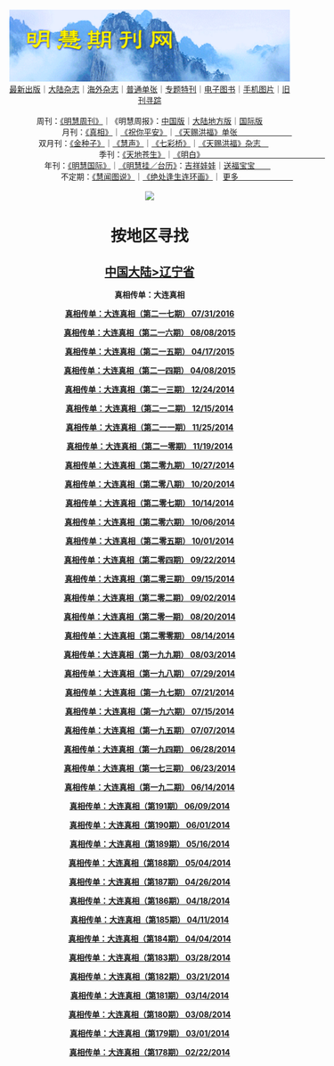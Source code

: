 <a id="user-content-1" class="anchor" aria-hidden="true" href="#1">
<a name="1" id="1" target="_blank"></a> <span id="1">
<a name="2" id="2" target="_blank"></a> <span id="2">
<a name="3" id="3" target="_blank"></a> <span id="3">
<a name="4" id="4" target="_blank"></a> <span id="4">
<a name="5" id="5" target="_blank"></a> <span id="5">
<a name="6" id="6" target="_blank"></a> <span id="6">
<a name="7" id="7" target="_blank"></a> <span id="7">
<a id="user-content-1" href="#1">
<div align="center">
<a target="_blank" href="https://github.com/19920513/djy/blob/master/gb/nsc413.md#1"><img src="https://github.com/pdf-edit/qikan/blob/master/mhqk.png?raw=true"></a><br>
<a href="https://github.com/pdf-edit/qikan/blob/master/display.aspx/category_id/8/page_1.md">最新出版</a>｜<a href="https://github.com/pdf-edit/qikan/blob/master/category.aspx/category/mainland/page_1.md">大陆杂志</a>｜<a href="https://github.com/pdf-edit/qikan/blob/master/category.aspx/category/overseas/page_1.md">海外杂志</a>｜<a href="https://github.com/pdf-edit/qikan/blob/master/display.aspx/category_id/4/guige_id/3/page_1.md">普通单张</a>｜<a href="https://github.com/pdf-edit/qikan/blob/master/category.aspx/category/zhuanti/page_1.md">专题特刊</a>｜<a href="https://github.com/pdf-edit/qikan/blob/master/display.aspx/category_id/6/meijie_id/2/page_1.md">电子图书</a>｜<a href="https://github.com/pdf-edit/qikan/blob/master/display.aspx/qikan_type_id/11075/page_1.md">手机图片</a>｜<a href="https://github.com/pdf-edit/qikan/blob/master/display.aspx/category_id/5/zhouqi_id/6/page_1.md">旧刊寻踪</a><a href="https://github.com/pdf-edit/qikan/blob/master/UpdatedArticles.aspx/page_1.md"></a>
<br>
<br>
周刊：<a href="https://github.com/pdf-edit/qikan/blob/master/display.aspx/qikan_type_id/5179/page_1.md">《明慧周刊》</a>｜《明慧周报》：<a href="https://github.com/pdf-edit/qikan/blob/master/display.aspx/qikan_type_id/5178/page_1.md">中国版</a>｜<a href="https://github.com/pdf-edit/qikan/blob/master/mainland.aspx/page_1.md">大陆地方版</a>｜<a href="https://github.com/pdf-edit/qikan/blob/master/display.aspx/qikan_type_id/5151/page_1.md">国际版</a><br>
月刊：<a href="https://github.com/pdf-edit/qikan/blob/master/display.aspx/qikan_type_id/5240/page_1.md">《真相》</a>｜<a href="https://github.com/pdf-edit/qikan/blob/master/display.aspx/qikan_type_id/11182/page_1.md">《祝你平安》</a>｜<a href="https://github.com/pdf-edit/qikan/blob/master/display.aspx/qikan_type_id/5360/keyword/E5/contain/true/page_1.md">《天赐洪福》单张　　　　　　　</a><br>
双月刊：<a href="https://github.com/pdf-edit/qikan/blob/master/display.aspx/qikan_type_id/7500/page_1.md">《金种子》</a>｜<a href="https://github.com/pdf-edit/qikan/blob/master/display.aspx/qikan_type_id/5638/page_1.md">《慧声》</a>｜<a href="https://github.com/pdf-edit/qikan/blob/master/display.aspx/qikan_type_id/7268/page_1.md">《七彩桥》</a>｜<a href="https://github.com/pdf-edit/qikan/blob/master/display.aspx/qikan_type_id/5360/keyword/E5/contain/false/page_1.md">《天赐洪福》杂志　</a> <br>
季刊：<a href="https://github.com/pdf-edit/qikan/blob/master/display.aspx/qikan_type_id/5139/page_1.md">《天地苍生》</a>｜<a href="https://github.com/pdf-edit/qikan/blob/master/display.aspx/qikan_type_id/5140/page_1.md">《明白》　　　　　　　　　　　　　　　　</a><br>
年刊：<a href="https://github.com/pdf-edit/qikan/blob/master/display.aspx/qikan_type_id/10922/page_1.md">《明慧国际》</a>｜<a href="https://github.com/pdf-edit/qikan/blob/master/display.aspx/category_id/6/meijie_id/3/page_1.md">《明慧挂／台历》</a>：<a href="https://github.com/pdf-edit/qikan/blob/master/display.aspx/category_id/6/meijie_id/3/keyword/E5/page_1.md">吉祥娃娃</a>｜<a href="https://github.com/pdf-edit/qikan/blob/master/display.aspx/category_id/6/meijie_id/3/keyword/E9/page_1.md">送福宝宝　　</a><br> 
不定期：<a href="https://github.com/pdf-edit/qikan/blob/master/display.aspx/qikan_type_id/11185/page_1.md">《慧闻图说》</a>｜<a href="https://github.com/pdf-edit/qikan/blob/master/display.aspx/qikan_type_id/11131/page_1.md">《绝处逢生连环画》</a>｜ <a href="https://github.com/pdf-edit/qikan/blob/master/display.aspx/category_id/6/meijie_id/3/keyword/other/page_1.md">更多　　　　　　　</a> <br>
<br>
<a target="_blank" href="https://github.com/19920513/djy/blob/master/gb/nsc413.md#1"><img src="https://raw.githubusercontent.com/19920513/www/master/t/lh600.jpg"></a><br>
<h1><strong>按地区寻找</strong></h1><p align="center"><h2><strong><a target="_blank" href="https://github.com/pdf-edit/qikan/blob/master/mainland.aspx/page_1.md">中国大陆</a><a target="_blank" href="https://github.com/pdf-edit/qikan/blob/master/mainland.aspx?category_id=7&location_id=7/page_1.md#1">>辽宁省</a></strong></h2></p>
<p align="center"><strong>真相传单：大连真相</strong></p>
<p align="center"><strong><a target="_blank" href="https://gitlab.com/pdf-edit/pdfkit/-/raw/master/tests/pdf/178288.pdf">真相传单：大连真相（第二一七期）       07/31/2016</a></strong></p>
<p align="center"><strong><a target="_blank" href="https://gitlab.com/pdf-edit/pdfkit/-/raw/master/tests/pdf/172614.pdf">真相传单：大连真相（第二一六期）       08/08/2015</a></strong></p>
<p align="center"><strong><a target="_blank" href="https://gitlab.com/pdf-edit/pdfkit/-/raw/master/tests/pdf/170920.pdf">真相传单：大连真相（第二一五期）       04/17/2015</a></strong></p>
<p align="center"><strong><a target="_blank" href="https://gitlab.com/pdf-edit/pdfkit/-/raw/master/tests/pdf/170808.pdf">真相传单：大连真相（第二一四期）       04/08/2015</a></strong></p>
<p align="center"><strong><a target="_blank" href="https://gitlab.com/pdf-edit/pdfkit/-/raw/master/tests/pdf/169335.pdf">真相传单：大连真相（第二一三期）       12/24/2014</a></strong></p>
<p align="center"><strong><a target="_blank" href="https://gitlab.com/pdf-edit/pdfkit/-/raw/master/tests/pdf/169198.pdf">真相传单：大连真相（第二一二期）       12/15/2014</a></strong></p>
<p align="center"><strong><a target="_blank" href="https://gitlab.com/pdf-edit/pdfkit/-/raw/master/tests/pdf/168884.pdf">真相传单：大连真相（第二一一期）       11/25/2014</a></strong></p>
<p align="center"><strong><a target="_blank" href="https://gitlab.com/pdf-edit/pdfkit/-/raw/master/tests/pdf/168780.pdf">真相传单：大连真相（第二一零期）       11/19/2014</a></strong></p>
<p align="center"><strong><a target="_blank" href="https://gitlab.com/pdf-edit/pdfkit/-/raw/master/tests/pdf/168430.pdf">真相传单：大连真相（第二零九期）       10/27/2014</a></strong></p>
<p align="center"><strong><a target="_blank" href="https://gitlab.com/pdf-edit/pdfkit/-/raw/master/tests/pdf/168310.pdf">真相传单：大连真相（第二零八期）       10/20/2014</a></strong></p>
<p align="center"><strong><a target="_blank" href="https://gitlab.com/pdf-edit/pdfkit/-/raw/master/tests/pdf/168207.pdf">真相传单：大连真相（第二零七期）       10/14/2014</a></strong></p>
<p align="center"><strong><a target="_blank" href="https://gitlab.com/pdf-edit/pdfkit/-/raw/master/tests/pdf/168103.pdf">真相传单：大连真相（第二零六期）       10/06/2014</a></strong></p>
<p align="center"><strong><a target="_blank" href="https://gitlab.com/pdf-edit/pdfkit/-/raw/master/tests/pdf/168002.pdf">真相传单：大连真相（第二零五期）       10/01/2014</a></strong></p>
<p align="center"><strong><a target="_blank" href="https://gitlab.com/pdf-edit/pdfkit/-/raw/master/tests/pdf/167886.pdf">真相传单：大连真相（第二零四期）       09/22/2014</a></strong></p>
<p align="center"><strong><a target="_blank" href="https://gitlab.com/pdf-edit/pdfkit/-/raw/master/tests/pdf/167769.pdf">真相传单：大连真相（第二零三期）       09/15/2014</a></strong></p>
<p align="center"><strong><a target="_blank" href="https://gitlab.com/pdf-edit/pdfkit/-/raw/master/tests/pdf/167580.pdf">真相传单：大连真相（第二零二期）       09/02/2014</a></strong></p>
<p align="center"><strong><a target="_blank" href="https://gitlab.com/pdf-edit/pdfkit/-/raw/master/tests/pdf/167367.pdf">真相传单：大连真相（第二零一期）       08/20/2014</a></strong></p>
<p align="center"><strong><a target="_blank" href="https://gitlab.com/pdf-edit/pdfkit/-/raw/master/tests/pdf/167268.pdf">真相传单：大连真相（第二零零期）       08/14/2014</a></strong></p>
<p align="center"><strong><a target="_blank" href="https://gitlab.com/pdf-edit/pdfkit/-/raw/master/tests/pdf/167096.pdf">真相传单：大连真相（第一九九期）       08/03/2014</a></strong></p>
<p align="center"><strong><a target="_blank" href="https://gitlab.com/pdf-edit/pdfkit/-/raw/master/tests/pdf/167022.pdf">真相传单：大连真相（第一九八期）       07/29/2014</a></strong></p>
<p align="center"><strong><a target="_blank" href="https://gitlab.com/pdf-edit/pdfkit/-/raw/master/tests/pdf/166879.pdf">真相传单：大连真相（第一九七期）       07/21/2014</a></strong></p>
<p align="center"><strong><a target="_blank" href="https://gitlab.com/pdf-edit/pdfkit/-/raw/master/tests/pdf/166788.pdf">真相传单：大连真相（第一九六期）       07/15/2014</a></strong></p>
<p align="center"><strong><a target="_blank" href="https://gitlab.com/pdf-edit/pdfkit/-/raw/master/tests/pdf/166667.pdf">真相传单：大连真相（第一九五期）       07/07/2014</a></strong></p>
<p align="center"><strong><a target="_blank" href="https://gitlab.com/pdf-edit/pdfkit/-/raw/master/tests/pdf/166520.pdf">真相传单：大连真相（第一九四期）       06/28/2014</a></strong></p>
<p align="center"><strong><a target="_blank" href="https://gitlab.com/pdf-edit/pdfkit/-/raw/master/tests/pdf/166462.pdf">真相传单：大连真相（第一七三期）       06/23/2014</a></strong></p>
<p align="center"><strong><a target="_blank" href="https://gitlab.com/pdf-edit/pdfkit/-/raw/master/tests/pdf/166314.pdf">真相传单：大连真相（第一九二期）       06/14/2014</a></strong></p>
<p align="center"><strong><a target="_blank" href="https://gitlab.com/pdf-edit/pdfkit/-/raw/master/tests/pdf/166226.pdf">真相传单：大连真相（第191期）       06/09/2014</a></strong></p>
<p align="center"><strong><a target="_blank" href="https://gitlab.com/pdf-edit/pdfkit/-/raw/master/tests/pdf/166087.pdf">真相传单：大连真相（第190期）      06/01/2014</a></strong></p>
<p align="center"><strong><a target="_blank" href="https://gitlab.com/pdf-edit/pdfkit/-/raw/master/tests/pdf/165808.pdf">真相传单：大连真相（第189期）      05/16/2014</a></strong></p>
<p align="center"><strong><a target="_blank" href="https://gitlab.com/pdf-edit/pdfkit/-/raw/master/tests/pdf/165651.pdf">真相传单：大连真相（第188期）      05/04/2014</a></strong></p>
<p align="center"><strong><a target="_blank" href="https://gitlab.com/pdf-edit/pdfkit/-/raw/master/tests/pdf/165530.pdf">真相传单：大连真相（第187期）      04/26/2014</a></strong></p>
<p align="center"><strong><a target="_blank" href="https://gitlab.com/pdf-edit/pdfkit/-/raw/master/tests/pdf/165399.pdf">真相传单：大连真相（第186期）      04/18/2014</a></strong></p>
<p align="center"><strong><a target="_blank" href="https://gitlab.com/pdf-edit/pdfkit/-/raw/master/tests/pdf/165291.pdf">真相传单：大连真相（第185期）      04/11/2014</a></strong></p>
<p align="center"><strong><a target="_blank" href="https://gitlab.com/pdf-edit/pdfkit/-/raw/master/tests/pdf/165192.pdf">真相传单：大连真相（第184期）      04/04/2014</a></strong></p>
<p align="center"><strong><a target="_blank" href="https://gitlab.com/pdf-edit/pdfkit/-/raw/master/tests/pdf/165084.pdf">真相传单：大连真相（第183期）      03/28/2014</a></strong></p>
<p align="center"><strong><a target="_blank" href="https://gitlab.com/pdf-edit/pdfkit/-/raw/master/tests/pdf/164972.pdf">真相传单：大连真相（第182期）      03/21/2014</a></strong></p>
<p align="center"><strong><a target="_blank" href="https://gitlab.com/pdf-edit/pdfkit/-/raw/master/tests/pdf/164858.pdf">真相传单：大连真相（第181期）      03/14/2014</a></strong></p>
<p align="center"><strong><a target="_blank" href="https://gitlab.com/pdf-edit/pdfkit/-/raw/master/tests/pdf/164761.pdf">真相传单：大连真相（第180期）      03/08/2014</a></strong></p>
<p align="center"><strong><a target="_blank" href="https://gitlab.com/pdf-edit/pdfkit/-/raw/master/tests/pdf/164676.pdf">真相传单：大连真相（第179期）      03/01/2014</a></strong></p>
<p align="center"><strong><a target="_blank" href="https://gitlab.com/pdf-edit/pdfkit/-/raw/master/tests/pdf/164544.pdf">真相传单：大连真相（第178期）      02/22/2014</a></strong></p>

